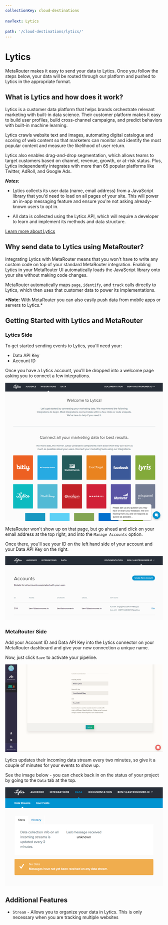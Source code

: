 ```yaml
---
collectionKey: cloud-destinations

navText: Lytics

path: '/cloud-destinations/lytics/'
---
```


# Lytics

MetaRouter makes it easy to send your data to Lytics. Once you follow the steps below, your data will be routed through our platform and pushed to Lytics in the appropriate format.

## What is Lytics and how does it work?

Lytics is a customer data platform that helps brands orchestrate relevant marketing with built-in data science. Their customer platform makes it easy to build user profiles, build cross-channel campaigns, and predict behaviors with built-in machine learning.

Lytics crawls website text and images, automating digital catalogue and scoring of web content so that marketers can monitor and identify the most popular content and measure the likelihood of user return.

Lytics also enables drag-and-drop segmentation, which allows teams to target customers based on channel, revenue, growth, or at-risk status. Plus, Lytics independently integrates with more than 65 popular platforms like Twitter, AdRoll, and Google Ads.

**_Notes:_**

- Lytics collects its user data (name, email address) from a JavaScript library that you'd need to load on all pages of your site. This will power an in-app messaging feature and ensure you're not asking already-known users to opt in.

- All data is collected using the Lytics API, which will require a developer to learn and implement its methods and data structure.

[Learn more about Lytics](https://www.getlytics.com/)

## Why send data to Lytics using MetaRouter?

Integrating Lytics with MetaRouter means that you won't have to write any custom code on top of your standard MetaRouter integration. Enabling Lytics in your MetaRouter UI automatically loads the JavaScript library onto your site without making code changes.

MetaRouter automatically maps `page`, `identify`, and `track` calls directly to Lytics, which then uses that customer data to power its implementations.

**\*Note:** With MetaRouter you can also easily push data from mobile apps or servers to Lytics.\*

## Getting Started with Lytics and MetaRouter

### Lytics Side

To get started sending events to Lytics, you'll need your:

- Data API Key
- Account ID

Once you have a Lytics account, you'll be dropped into a welcome page asking you to connect a few integrations.

![lytics1](/images/lytics1.png)

MetaRouter won't show up on that page, but go ahead and click on your email address at the top right, and into the `Manage Accounts` option.

Once there, you'll see your ID on the left hand side of your account and your Data API Key on the right.

![lytics2](/images/lytics2.png)

### MetaRouter Side

Add your Account ID and Data API Key into the Lytics connector on your MetaRouter dashboard and give your new connection a unique name.

Now, just click `Save` to activate your pipeline.

![lytics3](/images/lytics3v2.png)

Lytics updates their incoming data stream every two minutes, so give it a couple of minutes for your events to show up.

See the image below - you can check back in on the status of your project by going to the `Data` tab at the top.

![lytics4](/images/lytics4.png)

## Additional Features

- `Stream` - Allows you to organize your data in Lytics. This is only necessary when you are tracking multiple websites
